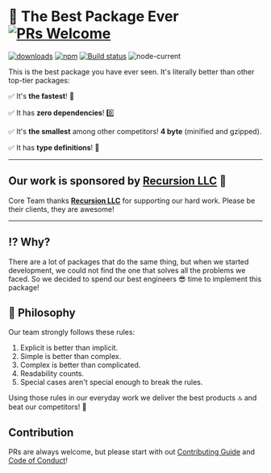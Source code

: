 # 🚀 The Best Package Ever [![PRs Welcome](https://img.shields.io/badge/PRs-welcome-green.svg)](./CONTRIBUTING.md)

[![downloads](https://img.shields.io/badge/downloads-10M-brightgreen)](https://www.youtube.com/watch?v=dQw4w9WgXcQ)
[![npm](https://img.shields.io/npm/v/the-best-package)](https://npmjs.com/the-best-package)
[![Build status](https://github.com/igoradamenko/the-best-package-ever/actions/workflows/node.js.yml/badge.svg?branch=master&event=push)](https://github.com/igoradamenko/the-best-package-ever/actions/workflows/node.js.yml)
![node-current](https://img.shields.io/node/v/the-best-package)

This is the best package you have ever seen. It's literally better than other top-tier packages:

✅ It's **the fastest**! 💨

✅ It has **zero dependencies**! 0️⃣

✅ It's **the smallest** among other competitors! **4 byte** (minified and gzipped).

✅ It has **type definitions**! 🦾

<hr id="sponsor">

## Our work is sponsored by [Recursion LLC](https://git.io/JYTtu#sponsor) 🤑

Core Team thanks **[Recursion LLC](https://git.io/JYTtu#sponsor)** for supporting our hard work. Please be their clients, they are awesome!

<hr>

## ⁉️ Why?

There are a lot of packages that do the same thing, but when we started development, we could not find the one
that solves all the problems we faced. So we decided to spend our best engineers 😎 time to implement this package!

## 📜 Philosophy

Our team strongly follows these rules:

1. Explicit is better than implicit.
2. Simple is better than complex.
3. Complex is better than complicated.
4. Readability counts.
5. Special cases aren't special enough to break the rules.

Using those rules in our everyday work we deliver the best products 🔝 and beat our competitors! 💪

## Contribution

PRs are always welcome, but please start with out [Contributing Guide](./CONTRIBUTING.md) and [Code of Conduct](./CODE_OF_CONDUCT.md)! 
